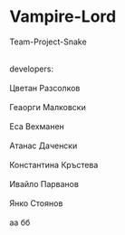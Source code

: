 # Vampire-Lord
Team-Project-Snake
<p>
<br> developers: <br>
<br> Цветан Разсолков <br>
<br>Геаорги Малковски <br>
<br>Еса Вехманен <br>
<br>Атанас Даченски <br>
<br>Константина Кръстева <br>
<br>Ивайло Парванов <br>
<br>Янко Стоянов <br> 
<br>аа бб <br>
</p>